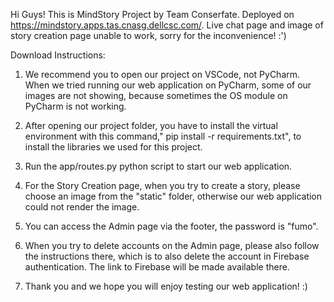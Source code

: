 Hi Guys!
This is MindStory Project by Team Conserfate. Deployed on https://mindstory.apps.tas.cnasg.dellcsc.com/. Live chat page and image of story creation page unable to work, sorry for the inconvenience! :') 

Download Instructions:
1. We recommend you to open our project on VSCode, not PyCharm. When we tried running our web application on PyCharm, some of our images are not showing, because sometimes the OS module on PyCharm is not working.

2. After opening our project folder, you have to install the virtual environment with this command," pip install -r requirements.txt", to install the libraries we used for this project.

3. Run the app/routes.py python script to start our web application.

4. For the Story Creation page, when you try to create a story, please choose an image from the "static" folder, otherwise our web application could not render the image.

5. You can access the Admin page via the footer, the password is "fumo".

6. When you try to delete accounts on the Admin page, please also follow the instructions there, which is to also delete the account in Firebase authentication. The link to Firebase will be made available there.

7. Thank you and we hope you will enjoy testing our web application! :)
